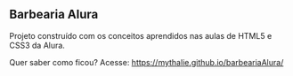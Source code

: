 ## Barbearia Alura

Projeto construído com os conceitos aprendidos nas aulas de HTML5 e CSS3 da Alura.

Quer saber como ficou? Acesse: https://mythalie.github.io/barbeariaAlura/

